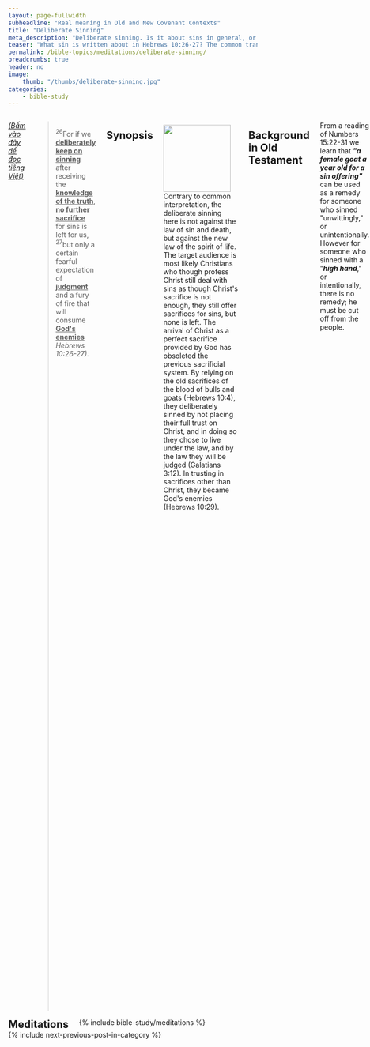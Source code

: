 ```yaml
---
layout: page-fullwidth
subheadline: "Real meaning in Old and New Covenant Contexts"
title: "Deliberate Sinning"
meta_description: "Deliberate sinning. Is it about sins in general, or a specific sin that that has eternal implication? Cố ý phạm tội. Tội lỗi nói chung, hay một tội duy nhất quan hệ đến sự sống đời đời?"
teaser: "What sin is written about in Hebrews 10:26-27? The common transgressions that good Christians should avoid at all cost? Or something specific that warrants such stern warning? This writing proposes that the deliberate sinning addressed in this passage is not about sins in general, but about a specific sin that calls for God's judgement, and a fury of fire, the sin that makes one an enemy of God."
permalink: /bible-topics/meditations/deliberate-sinning/
breadcrumbs: true
header: no
image:
    thumb: "/thumbs/deliberate-sinning.jpg"
categories:
    - bible-study
---
```

<!--more-->
<div class="row">
<div class="medium-8 columns" markdown="1">

<em><a href="{{ site.baseurl }}/hoc-kinh-thanh/suy-gam/co-tinh-pham-toi/">(Bấm vào đây để đọc tiếng Việt)</a></em>

><sup>26</sup>For if we <u><strong>deliberately keep on sinning</strong></u> after receiving the <u><strong>knowledge of the truth</strong></u>, <u><strong>no further sacrifice</strong></u> for sins is left for us, <sup>27</sup>but only a certain fearful expectation of <u><strong>judgment</strong></u> and a fury of fire that will consume <u><strong>God's enemies</strong></u> <cite>Hebrews 10:26-27)</cite>.

## Synopsis

<div>
<p>
<img alt src="{{ site.baseurl }}/images/deliberate-sinning.jpg" style="border: 0px none; margin: 7px 15px 0px 0px; max-width: 100%; height: 136px; padding: 0px; float: left;">
Contrary to common interpretation, the deliberate sinning here is not against the law of sin and death, but against the new law of the spirit of life. The target audience is most likely Christians who though profess Christ still deal with sins as though Christ's sacrifice is not enough, they still offer sacrifices for sins, but none is left. The arrival of Christ as a perfect sacrifice provided by God has obsoleted the previous sacrificial system. By relying on the old sacrifices of the blood of bulls and goats (Hebrews 10:4), they deliberately sinned by not placing their full trust on Christ, and in doing so they chose to live under the law, and by the law they will be judged (Galatians 3:12). In trusting in sacrifices other than Christ, they became God's enemies (Hebrews 10:29).
</p>
</div>

## Background in Old Testament

From a reading of Numbers 15:22-31 we learn that <strong><em>"a female goat a year old for a sin offering"</em></strong> can be used as a remedy for someone who sinned "unwittingly," or unintentionally. However for someone who sinned with a "<strong><em>high hand</em></strong>," or intentionally, there is no remedy; he must be cut off from the people.

In short, unintentional breaking of God's commandments can be forgiven through an atoning sacrifice. Intentional sin, however, cannot.

Some key ideas jump out from the verses:

- deliberately keep on sinning
- knowledge of the truth
- no further sacrifice
- judgement
- God's enemy

Let us view them from both Old and New Covenant lenses so we may have a clear idea of how to apply them today. It is important that we acknowledge that the Old Testament, including the Old Covenant which dictated the relationship between God and Man during that period, is written as a shadow of things to come in the New Testament. The Bible is clear in saying that the shadow is <u>not</u> the real thing which is expressed in the person and work of Jesus Christ. We should follow the Person&mdash;the Way, Truth,and Life, and not the shadow (Colossians 2:17; Hebrews 10:1). The Bible is also clear that the New Covenant comes to replace the obsolete Old Covenant as it is written in Hebrews 8:13: <strong><em>"By calling this covenant \"new,\" he has made the first one obsolete; and what is obsolete and outdated will soon disappear."</em></strong> The Old Covenant is still relevant in the sense that it is still needed to convict the unbelieving world until they submit to Christ, but once they express their faith in Christ, they enter a new relationship with Him based on the New Covenant. Many Christians due to their lack of understanding of the Bible attempt to live under both Covenants, hence committing spiritual adultery (Romans 7:1-4).

## 1. Deliberately keep on sinning

><sup>26</sup>For if we <u><strong>deliberately keep on sinning</strong></u> after receiving the <u>knowledge of the truth</u>, <u>no further sacrifice</u> for sins is left for us, <sup>27</sup>but only a certain fearful expectation of <u>judgment</u> and a fury of fire that will consume <u>God's enemies</u>. <cite>(Hebrews 10:26-27)</cite>

### View from the Old Covenant

As we read in Numbers 15:22-31 we saw that there were basically two kinds of sins, one intentional and the other unintentional where only the unintentional sins could be forgiven through a sacrifice.

All sins must be based on the breaking of the Ten Commandments, but the difference is in whether they were committed intentionally or unintentionally. Here is where things can get a little complicated. According to Deuteronomy 17:6, there needs to be two or three witnesses before a transgressor can be put to death. One might raise a question about how the witnesses can see through the heart of the transgresser to know without any shadow of doubt that the sin was committed intentionally. However we don't need to solve this problem of determining intentionality of a transgression, because under the New Covenant we will be shown a much clearer picture of sin and forgiveness.

### View from the New Covenant

God must know what problem can be caused by the intentional/unintentional system of differentiation, but He wanted to let man come to the place where they exhaust all their resources, let them use their "knowledge of good and evil" to see if they can figure out how to get right with Him using their fuzzy logic.

When Christ came into the world was when God began to show mankind a better path. He showed them He's not interested in differentiating camels and gnats, intentional or unintentional, venial or mortal, types of sins: <em>"For all have sinned and fall short of God's glory" (Romans 3:23)</em>. He showed them that they all committed sins that deserve eternal damnation.

He declared to the world that there is only one sin that mankind must worry about; there is only one that its commission is defined as intentional; there is only one that there is no sacrifice for. Here is what Jesus said about the role of the Holy Spirit concerning sin:

> <sup>8</sup>And when he (the Holy Spirit) comes, he will prove the world <u>wrong concerning sin</u> ... <sup>9</sup>concerning sin, <u>because they do not believe in me</u> (John 16:8-9)

The world has been wrong concerning sin? Yes, it has been obsessed with sins and their categorization. The real intentional sin lies in how one answers this question: Do you believe on the One God has sent? As a matter of fact Jesus said it here earlier in John:

<p class="blockquote"><sup>28</sup>So then they said to him, "What must we do to accomplish the deeds God requires?"  <sup>29</sup>Jesus replied, "This is the deed God requires - <u>to believe</u> in the one whom he sent." (John 6:28-29)</p>

To further emphasize the role of the Holy Spirit in correcting the world's view concerning sin, Jesus asserted in Matthew 12:31:

<p class="blockquote"> <sup>31</sup>For this reason I tell you, people will be forgiven for every sin and blasphemy, but the blasphemy against the Spirit will not be forgiven.  <sup>32</sup>Whoever speaks a word against the Son of Man will be forgiven. But whoever speaks against the Holy Spirit will not be forgiven, either in this age or in the age to come.</p>

Every sin can be forgiven except one. There is no further need to pit between camels and gnats. You can even blaspheme against God Himself and be forgiven, but you're not allowed to change the message of the Holy Spirit: sin is the act of not believing in Christ. The original Greek word for "blasphemy" may also be translated to "slander," to distort the ministry of the Holy Spirit (click <a href="{{ site.url }}/bible-topics/meditations/grieving-holy-spirit/#blasphemy">here</a> for further discussion on the word "blaspheme").

The slanderer of the Holy Spirit takes peoples eyes from the main and singular objective: Christ, and moves them to the myriad camels and gnats, and the intentional or unintentional, of sins. They move them from the position of the assurance of salvation to the confusing world of chasing endlessly one sin after another.

#### The <cite>Hebrews 10</cite> context

So far we have reduced the confusion of intentional vs. unintentional sins down to a single real sin: the sin of unbelief. This is a very critical paradigm shift in our relationship with God; a shift from the Old Covenant to the New Covenant where the one deals with sin and death and the other faith and life. The context of Hebrews 10 proves even more valuable in further affirming this paradigm shift.

Hebrews 10 starts out with comparing the old system of sacrifices to that of Christ.

<p class="blockquote"><sup>1</sup>For the law possesses a shadow of the good things to come but not the reality itself, and is therefore <strong>completely unable</strong>, by the same sacrifices offered continually, year after year, <strong>to perfect those who come to worship</strong>.  <sup>2</sup>For otherwise would they not have <strong>ceased to be offered</strong>, since the worshipers would have been purified <strong>once for all</strong> and so have <strong>no further consciousness of sin?</strong>  <sup>3</sup>But in those sacrifices there is a <strong>reminder of sins</strong> year after year.  <sup>4</sup>For the blood of bulls and goats <strong>cannot take away sins</strong>.</p>

##### Man initiated sacrifices

- cannot make the worshippers perfect
- must be offered continually (like confession of sins nowadays)
- remind the worshippers of sins
- cannot take away sins

##### Christ

- make perfect the worshippers (perfection is required so we may enter God's presence&mdash;Matthew 5:48)
- offered once for all and never to be repeated again
- no further consciousness of sins
- can take away sins

With just these four verses alone we can make a case for the transition from all manners of sin to the singular sin of unbelief, from repeated and continual offering of sacrifices for all sort of sins to the final once for all sacrifice of Christ.

There is also another important truth in these verses that not only supports the need of the paradigm shift, it makes all the difference in how we are to relate to God, our concept of sin, in giving us the key to the peace that passes understanding that has eluded Christians for two thousand years since Christ. The truth about Christ's sacrifice allows us to have <strong><em>"no further consciousness of sins"</em></strong>. This is in contrast to the sacrifices of the blood of bulls and goats that serve as reminders of sins. Have you ever thought that in Christ you are allowed to have no further consciousness of sins? Consciousness of sins produces guilt, and religion thrives on guilt.

Therefore to deliberately keep on sinning is to continue to disobey the call to trust in Christ as the only means for salvation. While all sins can be forgiven, this sin of unbelief prevents any possibility of its forgiveness required for reconciliation with God. To tie deliberate sinning to the common transgressions that spring from man's sinful nature is to make it impossible for anyone to enter the kingdom of God, or at least to make the Christian life anything but an easy yoke and a light burden.

## 2. Knowledge of the truth

><sup>26</sup>For if we <u>deliberately keep on sinning</u> after receiving the <u><strong>knowledge of the truth</strong></u>, <u>no further sacrifice</u> for sins is left for us, <sup>27</sup>but only a certain fearful expectation of <u>judgment</u> and a fury of fire that will consume <u>God's enemies</u>. <cite>(Hebrews 10:26-27)</cite>

This part ties in perfectly with the conclusion that the ultimate sin is the sin of unbelief. If we place the main verses of this writing in even the larger context of the entire book of Hebrews we'd see that the <strong><em>knowledge of the truth</em></strong> in verse 26 is the knowledge that Christ's sacrifice is an act that replaces the entire sacrificial system once for all.

The first part of verse 26 can be paraphrased as follows:

<p class="blockquote">For if we deliberately refused to be forgiven of all our sins by believing in the truthful message we heard ...</p>

## 3. No further sacrifice

><sup>26</sup>For if we <u>deliberately keep on sinning</u> after receiving the <u>knowledge of the truth</u>, <u><strong>no further sacrifice</strong></u> for sins is left for us, <sup>27</sup>but only a certain fearful expectation of <u>judgment</u> and a fury of fire that will consume <u>God's enemies</u>. <cite>(Hebrews 10:26-27)</cite>

Under the Old Covenant, God gave His people a system of sacrifices to give them a measure of peace upon their failures to keep His commandments, but the sacrifices must be offered repeatedly because it is inevitable that they would continue to sin against Him. Christ brought this system to an end by His death on the cross.

<p class="blockquote"><sup>14</sup><strong><u>For by one sacrifice he has made perfect forever</u></strong> those who are being made holy. <sup>15</sup>The Holy Spirit also testifies to us about this. First he says: <sup>16</sup>“This is the covenant I will make with them after that time, says the Lord.  I will put my laws in their hearts, and I will write them on their minds.” <sup>17</sup>Then he adds: “<strong><u>Their sins and lawless acts I will remember no more</u></strong>.” <sup>18</sup>And <strong><u>where these have been forgiven, sacrifice for sin is no longer necessary</u></strong> (Hebrews 10:14-18).</p>

The old sacrificial system deals with sins one by one, intentional or unintentional, never ending, Christ came to deal with sin once for all, though sin is still manifested in the fallen flesh, the consciousness of sins is erased from the mind of one who fully trusts in the finished work of Christ. Therein lies the possibility of rest (Matthew 11:28).


## 4. Judgement

><sup>26</sup>For if we <u>deliberately keep on sinning</u> after receiving the <u>knowledge of the truth</u>, <u>no further sacrifice</u> for sins is left for us, <sup>27</sup>but only a certain fearful expectation of <u><strong>judgment</strong></u> and a fury of fire that will consume <u>God's enemies</u>. <cite>(Hebrews 10:26-27)</cite>

These verses must not be addressing Christians for the use of the word *"judgment"*. Romans 8:1-2 says that there is not supposed to be any judgment for Christians:

<p class="blockquote"><sup>1</sup>Therefore, there is now <strong>no condemnation</strong> for those who are in Christ Jesus, <sup>2</sup>because through Christ Jesus the law of the Spirit who gives life has set youa free from the law of sin and death (Romans 8:1-2).</p>

and then later in verse 34:

<p class="blockquote">Who then is the one who condemns? No one. Christ Jesus who died--more than that, who was raised to life--is at the right hand of God and is also interceding for us (Romans 8:34).</p>

Judgment however is reserved for those who deliberately refuse to place their trust on Christ alone for their salvation, they still rely on other means, other sacrifices in place of Christ.

## 5. God's Enemy

><sup>26</sup>For if we <u>deliberately keep on sinning</u> after receiving the <u>knowledge of the truth</u>, <u>no further sacrifice</u> for sins is left for us, <sup>27</sup>but only a certain fearful expectation of <u>judgment</u> and a fury of fire that will consume <u><strong>God's enemies</strong></u>. <cite>(Hebrews 10:26-27)</cite>

In the context of this Hebrews passage, it is the deliberate sinning through unbelief, through trusting in something other than Christ. Paul wrote this to the Galatians that might help us see the similarity of the sin they commit:

<p class="blockquote"><sup>2</sup>Mark my words! I, Paul, tell you that if you let yourselves be circumcised, Christ will be of no value to you at all. <sup>3</sup>Again I declare to every man who lets himself be circumcised that he is obligated to obey the whole law. <sup>4</sup>You who are trying to be justified by the law have been <strong>alienated from Christ</strong>; you have <strong>fallen away from grace</strong> (Galatians 5:2-4).</p>

In the case of the Galatians, it is the reliance on circumcision that made them alienated from Christ. They fell from grace in their trying to be justified through the law. In the case of the Hebrews, their reliance on the law is through the sacrifices of blood of bulls and goats (Hebrews 10:4). Trying to be justified by the law while Christ already died to bring them the justification they needed, this made them the enemy of God as we continue reading to Hebrews 10:29:

<p class="blockquote">How much greater punishment do you think that person deserves who has contempt for the Son of God, and profanes the blood of the covenant that made him holy, and insults the Spirit of grace? (Hebrews 10:29)</p>

For us modern Christians, what do we rely on to be justified before God? Our works? Our righteous deeds?

## Conclusion

In the eyes of the writer of Hebrews, the sin of his target audience is definitely not of the transgression of one against another, or even against self, but againt God. However there is only one sin againt God that cannot be forgiven: the slandering, or blaspheming, or distorting of the Holy Spirit's conviction of men concerning what sin really is: unbelief in the One God has sent.

In trusting in the sacrifices of the blood of bulls and goats, these believers committed a deliberate sin of not placing their full trust on the finished work of Christ. This is manifested at the church of Galatia in their trust in circumcision, at the church of Colosse in their trust in the observing of certain days, the washing of hands, or other methods of self deprivation.

In short, Christ is the only way God provides for us to have access to Him, nothing else can add to it&mdash;even our most righteous deeds, and nothing can cancel its efficacy&mdash;even all manner of sins except that of unbelief.

To be fully convinced of this interpretation, one needs only to expand outward to the larger context of the whole of chapter 10, and subsequently backtrack to the entire book of Hebrews.

>  <sup>18</sup>And to whom did God swear that they would never enter his rest if not to those who disobeyed? <sup>19</sup>So we see that they were not able to enter, because of their unbelief (Hebrews 3:18-19). <cite>The disobedience is to the call to believe</cite>

{% include bible-study/bible-study-footer %}
</div><!-- /.medium-8.columns -->
<div class="bible-index medium-4 columns">

<h2 style="margin: 0px">Meditations</h2>
        {% include bible-study/meditations %}
</div><!-- /.medium-4.columns -->
</div><!-- /.row -->

<div class="small-12" style="padding: 0px; border-bottom: none;">
    {% include next-previous-post-in-category %}
</div>
